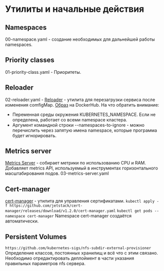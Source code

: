# Утилиты и начальные действия
## Namespaces
00-namespace.yaml - создание необходимых для дальнейшей работы namespaces.

## Priority classes
01-priority-class.yaml - Приоритеты.

## Reloader
02-reloader.yaml - [Reloader](https://github.com/stakater/Reloader) - утилита для перезагрузки сервиса после изменения
comfigMap. [Образ](https://hub.docker.com/r/stakater/reloader/tags?page=1&ordering=last_updated) на DockerHub.
На что обратить внимание:
* Переменная среды окружения KUBERNETES_NAMESPACE. Если не определена, работает со всеми namespace кластера.
* Аргумент командной строки --namespaces-to-ignore - можно перечислить через запятую имена namespace, которые
программа будет игнорировать.

## Metrics server
[Metrics Server](https://github.com/kubernetes-sigs/metrics-server) - собирает метрики по использованию CPU и RAM.
Добавляет metrics API, используемый в инструментах горизонтального масштабирования подов. 
03-metrics-server.yaml

## Cert-manager
[cert-manager](https://cert-manager.io/docs/installation/kubernetes/) - утилита
для управления сертификатами.
`kubectl apply -f https://github.com/jetstack/cert-manager/releases/download/v1.2.0/cert-manager.yaml`
`kubectl get pods --namespace cert-manager`
Namespace cert-manager создаётся автоматически.

## Persistent Volumes
`https://github.com/kubernetes-sigs/nfs-subdir-external-provisioner`
Определение классов, постоянных хранилищ и всё что с этим связано.
Необходимо отредактировать деплоймент в части указания
правильных параметров nfs сервера.